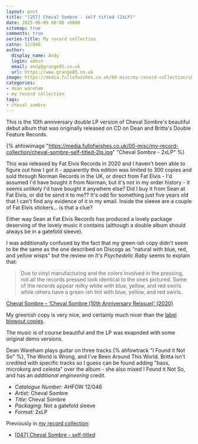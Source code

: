 ```yaml
---
layout: post
title: "[257] Cheval Sombre - self titled (2xLP)"
date: 2025-06-09 00:00 +0000
sitemap: true
comments: true
series-title: My record collection
catno: 12/046
author:
  display_name: Andy
  login: admin
  email: andy@grange85.co.uk
  url: https://www.grange85.co.uk
image: https://media.fullofwishes.co.uk/00-misc/my-record-collection/cheval-sombre-self-titled-2lp.jpg
categories:
- dean wareham
- my record collection
tags:
- cheval sombre
---
```

This is the 10th anniversary double LP version of Cheval Sombre's beautiful debut album that was originally released on CD on Dean and Britta's Double Feature Records.

{% ahfowimage "https://media.fullofwishes.co.uk/00-misc/my-record-collection/cheval-sombre-self-titled-2lp.jpg" "Cheval Sombre - 2xLP" %}

This was released by Fat Elvis Records in 2020 and I haven't been able to figure out how I got it - apparently this edition was limited to 300 copies and sold through Norman Records in the UK, or direct from Fat Elvis - I'd assumed I'd have bought it from Norman, but it's not in my order history - it seems unlikely I'd have bought it anywhere else? Did I buy it from Sean at Fat Elvis, or did he send it to me?? It's odd for something just five years old that I can't find any evidence of it in my email. Inside the sleeve are a couple of Fat Elvis stickers... is that a clue?

Either way Sean at Fat Elvis Records has produced a lovely package deserving of the lovely music it contains (although a double album should always be in a gatefold sleeve).

I was additionally confused by the fact that my green-ish copy didn't seem to be the same as the one described on Discogs as "natural with blue, red, and yellow wisps" but the review on _It's Psychedelic Baby_ seems to explain that:

<blockquote>
Due to vinyl manufacturing and the colors involved in the pressing, not all the records pressed look identical to the ones pictured. Some of the records appear milky white with blue, yellow, and red swirls while others have a green-ish tint with blue, yellow, and red swirls.
</blockquote>
<p class="caption"><a href="https://www.psychedelicbabymag.com/2020/02/cheval-sombre-cheval-sombre-10th-anniversary-reissue-2020.html">Cheval Sombre – ‘Cheval Sombre (10th Anniversary Reissue)’ (2020)</a></p>

My greenish copy is very nice, and certainly much nicer than the [label blowout copies](https://www.discogs.com/release/14787634-Cheval-Sombre-Cheval-Sombre/image/SW1hZ2U6NDQ0Nzk0OTQ=).

The music is of course beautiful and the LP was exapnded with some original demo versions.

Dean Wareham plays guitar on three tracks {% ahfowtrack "I Found it Not So" %}, The World is Wrong, and I've Been Around This World. Britta isn't credited with specific tracks so I guess can be found adding "bass, microkorg and celesta" over the album - she also mixed I Found it Not So, and has an _additional engineering_ credit.

 - *Catalogue Number:* AHFOW 12/046
 - *Artist:* Cheval Sombre
 - *Title:* Cheval Sombre
 - *Packaging:* Not a gatefold sleeve
 - *Format:* 2xLP

Previously in [my record collection](/category/my-record-collection):
 - [[047] Cheval Sombre - self-titled](/2023/06/29/my-record-collection-047-cheval-sombre-self-titled/)

